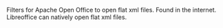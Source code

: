 Filters for Apache Open Office to open flat xml files. 
Found in the internet.
Libreoffice can natively open flat xml files. 
